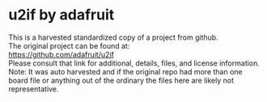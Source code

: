 
# u2if by adafruit  
This is a harvested standardized copy of a project from github.  
The original project can be found at:  
https://github.com/adafruit/u2if  
Please consult that link for additional, details, files, and license information.  
Note: It was auto harvested and if the original repo had more than one board file or anything out of the ordinary the files here are likely not representative.  
    